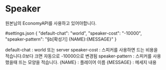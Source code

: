 # Speaker

원본님의 EconomyAPI를 사용하고 있어야합니다.

#settings.json
{
  "default-chat": "world",
  "speaker-cost": "-10000",
  "speaker-pattern": "§b[확성기] {NAME}:{MESSAGE}"
}

default-chat : world 또는 server
speaker-cost : 스피커를 사용하면 드는 비용을 적습니다.0보다 크면 자동으로 -10000으로 변경됨
speaker-pattern : 스피커를 사용했을때 뜨는 모양을 적습니다.
{NAME} : 플레이어 이름
{MESSAGE} : 메세지 내용
